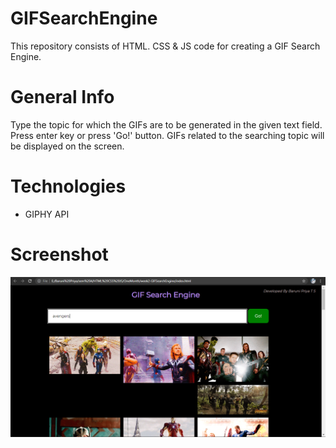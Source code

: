 # GIFSearchEngine
This repository consists of HTML. CSS &amp; JS code for creating a GIF Search Engine. 

# General Info
Type the topic for which the GIFs are to be generated in the given text field. Press enter key or press 'Go!' button. GIFs related to the searching topic will be displayed on the screen. 

# Technologies
* GIPHY API

# Screenshot
![Here is a screenshot of what it looks like](screenshot.PNG)
